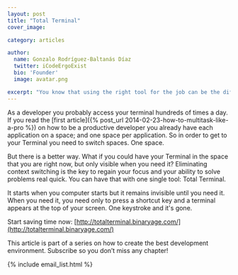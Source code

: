 ```yaml
---
layout: post
title: "Total Terminal"
cover_image:

category: articles

author:
  name: Gonzalo Rodríguez-Baltanás Díaz
  twitter: iCodeErgoExist
  bio: 'Founder'
  image: avatar.png

excerpt: "You know that using the right tool for the job can be the difference between spending 10 minutes or a complete hour to finish the same task. This article is the first one on a series on how to set up the best ruby development environment"
---
```


As a developer you probably access your terminal hundreds of times a day. If you read the [first article]({% post_url 2014-02-23-how-to-multitask-like-a-pro %}) on how to be a productive developer you already have each application on a space; and one space per application. So in order to get to your Terminal you need to switch spaces. One space.

But there is a better way. What if you could have your Terminal in the space that you are right now, but only visible when you need it? Eliminating context switching is the key to regain your focus and your ability to solve problems real quick. You can have that with one single tool: Total Terminal.

It starts when you computer starts but it remains invisible until you need it. When you need it, you need only to press a shortcut key and a terminal appears at the top of your screen. One keystroke and it's gone.

Start saving time now: [http://totalterminal.binaryage.com/](http://totalterminal.binaryage.com/)

This article is part of a series on how to create the best development environment. Subscribe so you don’t miss any chapter!

{% include email_list.html %}